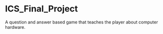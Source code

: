 # ICS_Final_Project
 A question and answer based game that teaches the player about computer hardware.
